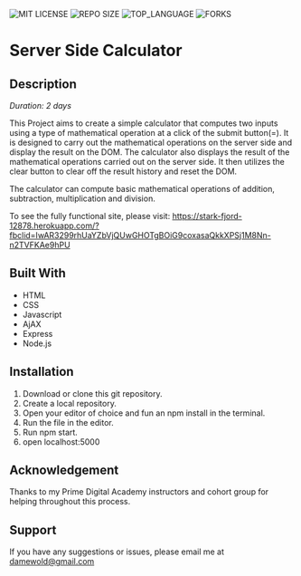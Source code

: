 ![MIT LICENSE](https://img.shields.io/github/license/scottbromander/the_marketplace.svg?style=flat-square)
![REPO SIZE](https://img.shields.io/github/repo-size/scottbromander/the_marketplace.svg?style=flat-square)
![TOP_LANGUAGE](https://img.shields.io/github/languages/top/scottbromander/the_marketplace.svg?style=flat-square)
![FORKS](https://img.shields.io/github/forks/scottbromander/the_marketplace.svg?style=social)

# Server Side Calculator



## Description
_Duration: 2 days_

This Project aims to create a simple calculator that computes two inputs using a type of mathematical operation at a click of the submit button(=). It is designed to carry out the mathematical operations on the server side and display the result on the DOM. The calculator also displays the result of the mathematical operations carried out on the server side. It then utilizes the clear button to clear off the result history and reset the DOM.

The calculator can compute basic mathematical operations of addition, subtraction, multiplication and division.

To see the fully functional site, please visit: https://stark-fjord-12878.herokuapp.com/?fbclid=IwAR3299rhUaYZbVjQUwGHOTgBOiG9coxasaQkkXPSj1M8Nn-n2TVFKAe9hPU

  ## Built With
  - HTML
  - CSS
  - Javascript
  - AjAX
  - Express
  - Node.js
  
  ## Installation 

1. Download or clone this git repository.
2. Create a local repository.
3. Open your editor of choice and fun an npm install in the terminal.
4. Run the file in the editor. 
5. Run npm start.
6. open localhost:5000
  
## Acknowledgement

Thanks to my Prime Digital Academy instructors and cohort group for helping throughout this process.

## Support

If you have any suggestions or issues, please email me at damewold@gmail.com
